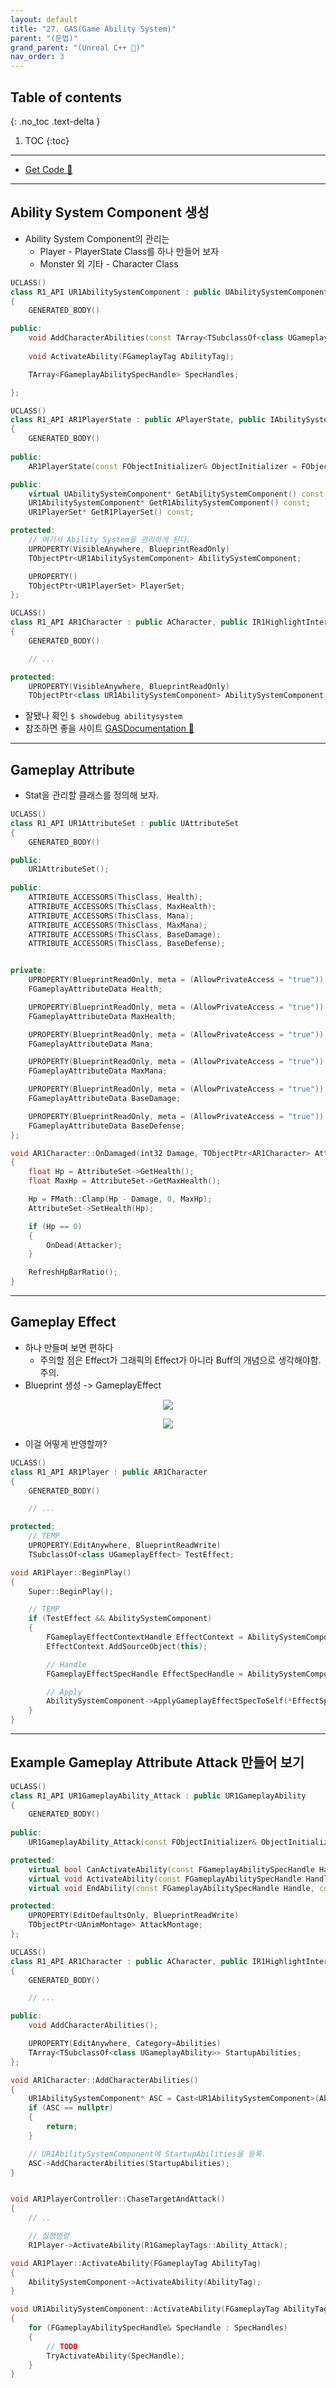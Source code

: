 ```yaml
---
layout: default
title: "27. GAS(Game Ability System)"
parent: "(문법)"
grand_parent: "(Unreal C++ 🚀)"
nav_order: 3
---
```


## Table of contents
{: .no_toc .text-delta }

1. TOC
{:toc}

---

* [Get Code 🌟](https://github.com/Arthur880708/UnrealEngineGrammer/tree/5)

---

## Ability System Component 생성 

* Ability System Component의 관리는
    * Player - PlayerState Class를 하나 만들어 보자
    * Monster 외 기타 - Character Class

```cpp
UCLASS()
class R1_API UR1AbilitySystemComponent : public UAbilitySystemComponent
{
	GENERATED_BODY()

public:
	void AddCharacterAbilities(const TArray<TSubclassOf<class UGameplayAbility>>& StartupAbilities);
	
	void ActivateAbility(FGameplayTag AbilityTag);

	TArray<FGameplayAbilitySpecHandle> SpecHandles;

};
```

```cpp
UCLASS()
class R1_API AR1PlayerState : public APlayerState, public IAbilitySystemInterface
{
	GENERATED_BODY()
	
public:
	AR1PlayerState(const FObjectInitializer& ObjectInitializer = FObjectInitializer::Get());

public:
	virtual UAbilitySystemComponent* GetAbilitySystemComponent() const;
	UR1AbilitySystemComponent* GetR1AbilitySystemComponent() const;
	UR1PlayerSet* GetR1PlayerSet() const;

protected:
    // 여기서 Ability System을 관리하게 된다.
	UPROPERTY(VisibleAnywhere, BlueprintReadOnly)
	TObjectPtr<UR1AbilitySystemComponent> AbilitySystemComponent;

	UPROPERTY()
	TObjectPtr<UR1PlayerSet> PlayerSet;
};
```

```cpp
UCLASS()
class R1_API AR1Character : public ACharacter, public IR1HighlightInterface, public IAbilitySystemInterface
{
	GENERATED_BODY()

    // ...

protected:
	UPROPERTY(VisibleAnywhere, BlueprintReadOnly)
	TObjectPtr<class UR1AbilitySystemComponent> AbilitySystemComponent;
```

* 잘됐나 확인 `$ showdebug abilitysystem`
* 참조하면 좋을 사이트 [GASDocumentation 🌟](https://github.com/tranek/GASDocumentation)

---

## Gameplay Attribute

* Stat을 관리할 클래스를 정의해 보자.

```cpp
UCLASS()
class R1_API UR1AttributeSet : public UAttributeSet
{
	GENERATED_BODY()

public:
	UR1AttributeSet();
	
public:
	ATTRIBUTE_ACCESSORS(ThisClass, Health);
	ATTRIBUTE_ACCESSORS(ThisClass, MaxHealth);
	ATTRIBUTE_ACCESSORS(ThisClass, Mana);
	ATTRIBUTE_ACCESSORS(ThisClass, MaxMana);
	ATTRIBUTE_ACCESSORS(ThisClass, BaseDamage);
	ATTRIBUTE_ACCESSORS(ThisClass, BaseDefense);


private:
	UPROPERTY(BlueprintReadOnly, meta = (AllowPrivateAccess = "true"))
	FGameplayAttributeData Health;

	UPROPERTY(BlueprintReadOnly, meta = (AllowPrivateAccess = "true"))
	FGameplayAttributeData MaxHealth;

	UPROPERTY(BlueprintReadOnly, meta = (AllowPrivateAccess = "true"))
	FGameplayAttributeData Mana;

	UPROPERTY(BlueprintReadOnly, meta = (AllowPrivateAccess = "true"))
	FGameplayAttributeData MaxMana;

	UPROPERTY(BlueprintReadOnly, meta = (AllowPrivateAccess = "true"))
	FGameplayAttributeData BaseDamage;

	UPROPERTY(BlueprintReadOnly, meta = (AllowPrivateAccess = "true"))
	FGameplayAttributeData BaseDefense;
};
```

```cpp
void AR1Character::OnDamaged(int32 Damage, TObjectPtr<AR1Character> Attacker)
{
	float Hp = AttributeSet->GetHealth();
	float MaxHp = AttributeSet->GetMaxHealth();

	Hp = FMath::Clamp(Hp - Damage, 0, MaxHp);
	AttributeSet->SetHealth(Hp);

	if (Hp == 0)
	{
		OnDead(Attacker);
	}

	RefreshHpBarRatio();
}
```

---

## Gameplay Effect

* 하나 만들며 보면 편하다
    * 주의할 점은 Effect가 그래픽의 Effect가 아니라 Buff의 개념으로 생각해야함. 주의.
* Blueprint 생성 -> GameplayEffect

<p align="center">
  <img src="https://taehyungs-programming-blog.github.io/blog/assets/images/unreal/grammer/ucpp0-27-1.png"/>
</p>

<p align="center">
  <img src="https://taehyungs-programming-blog.github.io/blog/assets/images/unreal/grammer/ucpp0-27-2.png"/>
</p>

* 이걸 어떻게 반영할까?

```cpp
UCLASS()
class R1_API AR1Player : public AR1Character
{
	GENERATED_BODY()

    // ...

protected:
	// TEMP
	UPROPERTY(EditAnywhere, BlueprintReadWrite)
	TSubclassOf<class UGameplayEffect> TestEffect;
```

```cpp
void AR1Player::BeginPlay()
{
	Super::BeginPlay();

	// TEMP
	if (TestEffect && AbilitySystemComponent)
	{
		FGameplayEffectContextHandle EffectContext = AbilitySystemComponent->MakeEffectContext();
		EffectContext.AddSourceObject(this);

		// Handle
		FGameplayEffectSpecHandle EffectSpecHandle = AbilitySystemComponent->MakeOutgoingSpec(TestEffect, 1, EffectContext);

		// Apply
		AbilitySystemComponent->ApplyGameplayEffectSpecToSelf(*EffectSpecHandle.Data.Get());
	}
}
```

---

## Example Gameplay Attribute Attack 만들어 보기

```cpp
UCLASS()
class R1_API UR1GameplayAbility_Attack : public UR1GameplayAbility
{
	GENERATED_BODY()
		
public:
	UR1GameplayAbility_Attack(const FObjectInitializer& ObjectInitializer = FObjectInitializer::Get());

protected:
	virtual bool CanActivateAbility(const FGameplayAbilitySpecHandle Handle, const FGameplayAbilityActorInfo* ActorInfo, const FGameplayTagContainer* SourceTags, const FGameplayTagContainer* TargetTags, FGameplayTagContainer* OptionalRelevantTags) const override;
	virtual void ActivateAbility(const FGameplayAbilitySpecHandle Handle, const FGameplayAbilityActorInfo* ActorInfo, const FGameplayAbilityActivationInfo ActivationInfo, const FGameplayEventData* TriggerEventData) override;
	virtual void EndAbility(const FGameplayAbilitySpecHandle Handle, const FGameplayAbilityActorInfo* ActorInfo, const FGameplayAbilityActivationInfo ActivationInfo, bool bReplicateEndAbility, bool bWasCancelled) override;

protected:
	UPROPERTY(EditDefaultsOnly, BlueprintReadWrite)
	TObjectPtr<UAnimMontage> AttackMontage;
};
```

```cpp
UCLASS()
class R1_API AR1Character : public ACharacter, public IR1HighlightInterface, public IAbilitySystemInterface
{
	GENERATED_BODY()

    // ...

public:
	void AddCharacterAbilities();

	UPROPERTY(EditAnywhere, Category=Abilities)
	TArray<TSubclassOf<class UGameplayAbility>> StartupAbilities;
};
```

```cpp
void AR1Character::AddCharacterAbilities()
{
	UR1AbilitySystemComponent* ASC = Cast<UR1AbilitySystemComponent>(AbilitySystemComponent);
	if (ASC == nullptr)
	{
		return;
	}

    // UR1AbilitySystemComponent에 StartupAbilities을 등록.
	ASC->AddCharacterAbilities(StartupAbilities);
}
```

```cpp

void AR1PlayerController::ChaseTargetAndAttack()
{
	// ..

    // 실행명령
    R1Player->ActivateAbility(R1GameplayTags::Ability_Attack);
```

```cpp
void AR1Player::ActivateAbility(FGameplayTag AbilityTag)
{
	AbilitySystemComponent->ActivateAbility(AbilityTag);
}
```

```cpp
void UR1AbilitySystemComponent::ActivateAbility(FGameplayTag AbilityTag)
{
	for (FGameplayAbilitySpecHandle& SpecHandle : SpecHandles)
	{
		// TODO
		TryActivateAbility(SpecHandle);
	}
}
```